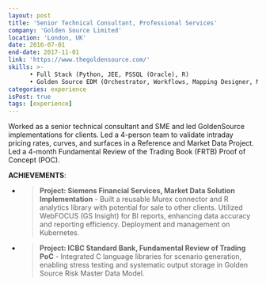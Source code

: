 ```yaml
---
layout: post
title: 'Senior Technical Consultant, Professional Services'
company: 'Golden Source Limited'
location: 'London, UK'
date: 2016-07-01
end-date: 2017-11-01
link: 'https://www.thegoldensource.com/'
skills: >-
      • Full Stack (Python, JEE, PSSQL (Oracle), R)  
      • Golden Source EDM (Orchestrator, Workflows, Mapping Designer, Market Data Solution)
categories: experience
isPost: true
tags: [experience]
---
```


Worked as a senior technical consultant and SME and led GoldenSource implementations for clients. Led a 4-person team 
to validate intraday pricing rates, curves, and surfaces in a Reference and Market Data Project. 
Led a 4-month Fundamental Review of the Trading Book (FRTB) Proof of Concept (POC).

**ACHIEVEMENTS**:
- > __Project: Siemens Financial Services, Market Data Solution Implementation__ - Built a reusable Murex connector and 
      R analytics library with potential for sale to other clients. Utilized WebFOCUS (GS Insight) for BI reports, 
      enhancing data accuracy and reporting efficiency. Deployment and management on Kubernetes.
- > __Project: ICBC Standard Bank, Fundamental Review of Trading PoC__ - Integrated C language libraries for scenario 
      generation, enabling stress testing and systematic output storage in Golden Source Risk Master Data Model.

